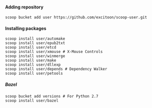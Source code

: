 #### Adding repository

```
scoop bucket add user https://github.com/excitoon/scoop-user.git
```

#### Installing packages

```
scoop install user/automake
scoop install user/epub2txt
scoop install user/etcd
scoop install user/xmouse # X-Mouse Controls
scoop install user/winmerge
scoop install user/make
scoop install user/dllexp
scoop install user/depends # Dependency Walker
scoop install user/petools
```

##### Bazel

```
scoop bucket add versions # For Python 2.7
scoop install user/bazel
```
